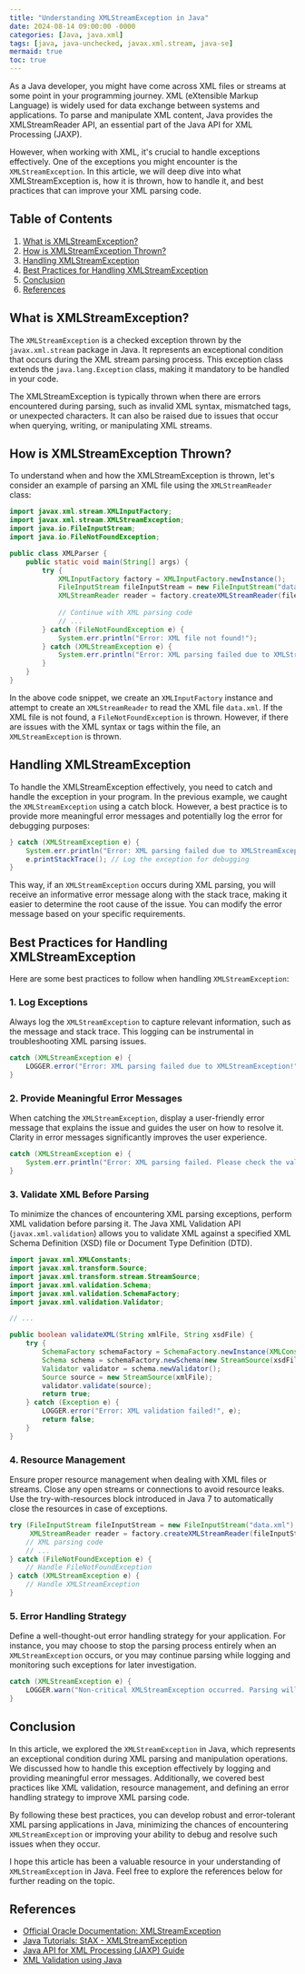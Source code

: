 ```yaml
---
title: "Understanding XMLStreamException in Java"
date: 2024-08-14 09:00:00 -0000
categories: [Java, java.xml]
tags: [java, java-unchecked, javax.xml.stream, java-se]
mermaid: true
toc: true
---
```




As a Java developer, you might have come across XML files or streams at some point in your programming journey. XML (eXtensible Markup Language) is widely used for data exchange between systems and applications. To parse and manipulate XML content, Java provides the XMLStreamReader API, an essential part of the Java API for XML Processing (JAXP). 

However, when working with XML, it's crucial to handle exceptions effectively. One of the exceptions you might encounter is the `XMLStreamException`. In this article, we will deep dive into what XMLStreamException is, how it is thrown, how to handle it, and best practices that can improve your XML parsing code.

## Table of Contents
1. [What is XMLStreamException?](#what-is-xmlstreamexception)
2. [How is XMLStreamException Thrown?](#how-is-xmlstreamexception-thrown)
3. [Handling XMLStreamException](#handling-xmlstreamexception)
4. [Best Practices for Handling XMLStreamException](#best-practices-for-handling-xmlstreamexception)
5. [Conclusion](#conclusion)
6. [References](#references)

## What is XMLStreamException?
The `XMLStreamException` is a checked exception thrown by the `javax.xml.stream` package in Java. It represents an exceptional condition that occurs during the XML stream parsing process. This exception class extends the `java.lang.Exception` class, making it mandatory to be handled in your code.

The XMLStreamException is typically thrown when there are errors encountered during parsing, such as invalid XML syntax, mismatched tags, or unexpected characters. It can also be raised due to issues that occur when querying, writing, or manipulating XML streams.

## How is XMLStreamException Thrown?
To understand when and how the XMLStreamException is thrown, let's consider an example of parsing an XML file using the `XMLStreamReader` class:

```java
import javax.xml.stream.XMLInputFactory;
import javax.xml.stream.XMLStreamException;
import java.io.FileInputStream;
import java.io.FileNotFoundException;

public class XMLParser {
    public static void main(String[] args) {
        try {
            XMLInputFactory factory = XMLInputFactory.newInstance();
            FileInputStream fileInputStream = new FileInputStream("data.xml");
            XMLStreamReader reader = factory.createXMLStreamReader(fileInputStream);
            
            // Continue with XML parsing code
            // ...
        } catch (FileNotFoundException e) {
            System.err.println("Error: XML file not found!");
        } catch (XMLStreamException e) {
            System.err.println("Error: XML parsing failed due to XMLStreamException!");
        }
    }
}
```

In the above code snippet, we create an `XMLInputFactory` instance and attempt to create an `XMLStreamReader` to read the XML file `data.xml`. If the XML file is not found, a `FileNotFoundException` is thrown. However, if there are issues with the XML syntax or tags within the file, an `XMLStreamException` is thrown.

## Handling XMLStreamException
To handle the XMLStreamException effectively, you need to catch and handle the exception in your program. In the previous example, we caught the `XMLStreamException` using a catch block. However, a best practice is to provide more meaningful error messages and potentially log the error for debugging purposes:

```java
} catch (XMLStreamException e) {
    System.err.println("Error: XML parsing failed due to XMLStreamException!");
    e.printStackTrace(); // Log the exception for debugging
}
```

This way, if an `XMLStreamException` occurs during XML parsing, you will receive an informative error message along with the stack trace, making it easier to determine the root cause of the issue. You can modify the error message based on your specific requirements.

## Best Practices for Handling XMLStreamException
Here are some best practices to follow when handling `XMLStreamException`:

### 1. Log Exceptions
Always log the `XMLStreamException` to capture relevant information, such as the message and stack trace. This logging can be instrumental in troubleshooting XML parsing issues.

```java
catch (XMLStreamException e) {
    LOGGER.error("Error: XML parsing failed due to XMLStreamException!", e);
}
```

### 2. Provide Meaningful Error Messages
When catching the `XMLStreamException`, display a user-friendly error message that explains the issue and guides the user on how to resolve it. Clarity in error messages significantly improves the user experience.

```java
catch (XMLStreamException e) {
    System.err.println("Error: XML parsing failed. Please check the validity of the XML file.");
}
```

### 3. Validate XML Before Parsing
To minimize the chances of encountering XML parsing exceptions, perform XML validation before parsing it. The Java XML Validation API (`javax.xml.validation`) allows you to validate XML against a specified XML Schema Definition (XSD) file or Document Type Definition (DTD).

```java
import javax.xml.XMLConstants;
import javax.xml.transform.Source;
import javax.xml.transform.stream.StreamSource;
import javax.xml.validation.Schema;
import javax.xml.validation.SchemaFactory;
import javax.xml.validation.Validator;

// ...

public boolean validateXML(String xmlFile, String xsdFile) {
    try {
        SchemaFactory schemaFactory = SchemaFactory.newInstance(XMLConstants.W3C_XML_SCHEMA_NS_URI);
        Schema schema = schemaFactory.newSchema(new StreamSource(xsdFile));
        Validator validator = schema.newValidator();
        Source source = new StreamSource(xmlFile);
        validator.validate(source);
        return true;
    } catch (Exception e) {
        LOGGER.error("Error: XML validation failed!", e);
        return false;
    }
}
```

### 4. Resource Management
Ensure proper resource management when dealing with XML files or streams. Close any open streams or connections to avoid resource leaks. Use the try-with-resources block introduced in Java 7 to automatically close the resources in case of exceptions.

```java
try (FileInputStream fileInputStream = new FileInputStream("data.xml");
     XMLStreamReader reader = factory.createXMLStreamReader(fileInputStream)) {
    // XML parsing code
    // ...
} catch (FileNotFoundException e) {
    // Handle FileNotFoundException
} catch (XMLStreamException e) {
    // Handle XMLStreamException
}
```

### 5. Error Handling Strategy
Define a well-thought-out error handling strategy for your application. For instance, you may choose to stop the parsing process entirely when an `XMLStreamException` occurs, or you may continue parsing while logging and monitoring such exceptions for later investigation.

```java
catch (XMLStreamException e) {
    LOGGER.warn("Non-critical XMLStreamException occurred. Parsing will proceed with a partial result.", e);
}
```

## Conclusion
In this article, we explored the `XMLStreamException` in Java, which represents an exceptional condition during XML parsing and manipulation operations. We discussed how to handle this exception effectively by logging and providing meaningful error messages. Additionally, we covered best practices like XML validation, resource management, and defining an error handling strategy to improve XML parsing code.

By following these best practices, you can develop robust and error-tolerant XML parsing applications in Java, minimizing the chances of encountering `XMLStreamException` or improving your ability to debug and resolve such issues when they occur.

I hope this article has been a valuable resource in your understanding of `XMLStreamException` in Java. Feel free to explore the references below for further reading on the topic.

## References
- [Official Oracle Documentation: XMLStreamException](https://docs.oracle.com/javase/8/docs/api/javax/xml/stream/XMLStreamException.html)
- [Java Tutorials: StAX - XMLStreamException](https://docs.oracle.com/javase/tutorial/jaxp/stax/example-2.html)
- [Java API for XML Processing (JAXP) Guide](https://docs.oracle.com/javase/tutorial/jaxp/index.html)
- [XML Validation using Java](https://www.baeldung.com/java-xml-validation)
